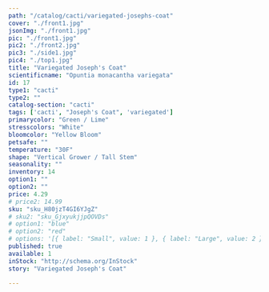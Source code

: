 ```yaml
---
path: "/catalog/cacti/variegated-josephs-coat"
cover: "./front1.jpg"
jsonImg: "./front1.jpg"
pic: "./front1.jpg"
pic2: "./front2.jpg"
pic3: "./side1.jpg"
pic4: "./top1.jpg"
title: "Variegated Joseph's Coat"
scientificname: "Opuntia monacantha variegata"
id: 17
type1: "cacti"
type2: ""
catalog-section: "cacti"
tags: ['cacti', "Joseph's Coat", 'variegated']
primarycolor: "Green / Lime"
stresscolors: "White"
bloomcolor: "Yellow Bloom"
petsafe: ""
temperature: "30F"
shape: "Vertical Grower / Tall Stem"
seasonality: ""
inventory: 14
option1: ""
option2: ""
price: 4.29
# price2: 14.99
sku: "sku_H80jzT4GI6YJgZ"
# sku2: "sku_GjxyukjjpQOVDs"
# option1: "blue"
# option2: "red"
# options: '[{ label: "Small", value: 1 }, { label: "Large", value: 2 }]'
published: true
available: 1
inStock: "http://schema.org/InStock"
story: "Variegated Joseph's Coat"

---
```

